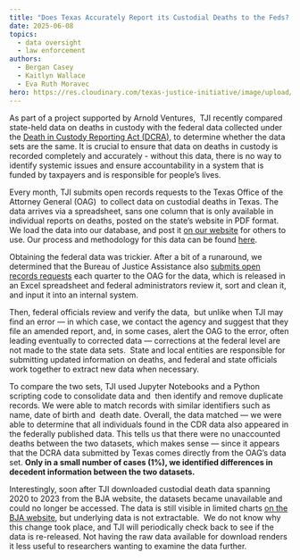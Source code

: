 ```yaml
---
title: "Does Texas Accurately Report its Custodial Deaths to the Feds? "
date: 2025-06-08
topics:
  - data oversight
  - law enforcement
authors:
  - Bergan Casey
  - Kaitlyn Wallace
  - Eva Ruth Moravec
hero: https://res.cloudinary.com/texas-justice-initiative/image/upload/v1714685224/AVLogo_voqabx.jpg
---
```

As part of a project supported by Arnold Ventures,  TJI recently compared state-held data on deaths in custody with the federal data collected under the [Death in Custody Reporting Act (DCRA)](https://bja.ojp.gov/program/dcra/reported-data#:~:text=The%20Death%20in%20Custody%20Reporting,the%20process%20of%20being%20arrested), to determine whether the data sets are the same. It is crucial to ensure that data on deaths in custody is recorded completely and accurately - without this data, there is no way to identify systemic issues and ensure accountability in a system that is funded by taxpayers and is responsible for people’s lives.  

Every month, TJI submits open records requests to the Texas Office of the Attorney General (OAG)  to collect data on custodial deaths in Texas. The data arrives via a spreadsheet, sans one column that is only available in individual reports on deaths, posted on the state’s website in PDF format. We load the data into our database, and post it [on our website](https://texasjusticeinitiative.org/data) for others to use. Our process and methodology for this data can be found [here](https://texasjusticeinitiative.org/about-the-data). 

Obtaining the federal data was trickier. After a bit of a runaround, we determined that the Bureau of Justice Assistance also [submits open records requests](https://bja.ojp.gov/doc/dcra-plan-tx.pdf) each quarter to the OAG for the data, which is released in an Excel spreadsheet and federal administrators review it, sort and clean it, and input it into an internal system.

Then, federal officials review and verify the data,  but unlike when TJI may find an error — in which case, we contact the agency and suggest that they file an amended report, and, in some cases, alert the OAG to the error, often leading eventually to corrected data — corrections at the federal level are not made to the state data sets.  State and local entities are responsible for submitting updated information on deaths, and federal and state officials work together to extract new data when necessary. 

To compare the two sets, TJI used Jupyter Notebooks and a Python scripting code to consolidate data and  then identify and remove duplicate records. We were able to match records with similar identifiers such as name, date of birth and  death date. Overall, the data matched — we were able to determine that all individuals found in the CDR data also appeared in the federally published data. This tells us that there were no unaccounted deaths between the two datasets, which makes sense — since it appears that the DCRA data submitted by Texas comes directly from the OAG’s data set. **Only in a small number of cases (1%), we identified differences in decedent information between the two datasets.** 

Interestingly, soon after TJI downloaded custodial death data spanning 2020 to 2023 from the BJA website, the datasets became unavailable and could no longer be accessed. The data is still visible in limited charts [on the BJA website](https://bja.ojp.gov/program/dcra/reported-data), but underlying data is not extractable.  We do not know why this change took place, and TJI will periodically check back to see if the data is re-released. Not having the raw data available for download renders it less useful to researchers wanting to examine the data further.